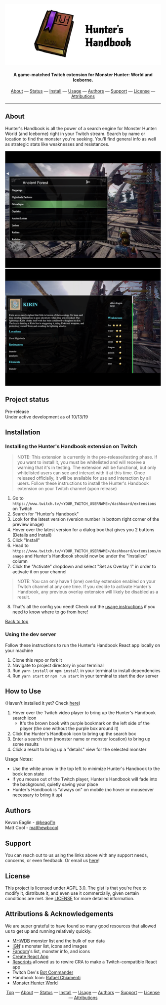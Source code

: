 <!-- banner w logo -->
![Hunter's Handbook banner. A brown book logo with a purple bookmark and the words "Hunter's Handbook" next to it.](./img/banner-warm.png)
<!-- # Hunter's Handbook -->
<h4 align="center">A game-matched Twitch extension for Monster Hunter: World and Iceborne.</h4>
<div align="center">
<a href="#about">About</a> &mdash;
<a href="#project-status">Status</a> &mdash;
<a href="#installation">Install</a> &mdash;
<a href="#how-to-use">Usage</a> &mdash;
<a href="#authors">Authors</a> &mdash;
<a href="#support">Support</a> &mdash;
<a href="#license">License</a> &mdash;
<a href="#attributions--acknowledgements">Attributions</a>
</div>

---  

## About
Hunter's Handbook is all the power of a search engine for Monster Hunter: World (and Iceborne) right in your Twitch stream. Search by name or location to find the monster you're seeking. You'll find general info as well as strategic stats like weaknesses and resistances. 
<!-- need some examples here -->
![Hunter's Handbook search screenshot. Search term is "Ancient Forest" and the monster named "Grimalkyne" is highlighted in green](./img/Screen_Shot_2019-10-11_at_5.32.50_PM.png)
![Hunter's Handbook screenshot. Details view for the monster named "Kirin". Includes weaknesses, locations, brief description, etc](./img/Screen_Shot_2019-10-11_at_5.37.00_PM.png)


## Project status
Pre-release  
Under active development as of 10/13/19  

## Installation
<!-- should this be for running the project locally or installing the extension on your Twitch channel? Who's more likely to be on this page? Could maybe include both -->
### Installing the Hunter's Handbook extension on Twitch
> NOTE: This extension is currently in the pre-release/testing phase. If you want to install it, you must be whitelisted and will receive a warning that it's in testing. The extension will be functional, but only whitelisted users can see and interact with it at this time. Once released officially, it will be available for use and interaction by all users.
Follow these instructions to install the Hunter's Handbook extension on your Twitch channel (upon release)  
1. Go to `https://www.twitch.tv/<YOUR_TWITCH_USERNAME>/dashboard/extensions` on Twitch
1. Search for "Hunter's Handbook"
1. Look for the latest version (version number in bottom right corner of the preview image)
1. Hover over the latest version for a dialog box that gives you 2 buttons (Details and Install)
1. Click "Install"
1. Head to `https://www.twitch.tv/<YOUR_TWITCH_USERNAME>/dashboard/extensions/manage` and Hunter's Handbook should now be under the "Installed" column
1. Click the "Activate" dropdown and select "Set as Overlay 1" in order to activate it on your channel
> NOTE: You can only have 1 (one) overlay extension enabled on your Twitch channel at any one time. If you decide to activate Hunter's Handbook, any previous overlay extension will likely be disabled as a result.
8. That's all the config you need! Check out the [usage instructions](#how-to-use) if you need to know where to go from here!  

[Back to top](#)  

### Using the dev server
Follow these instructions to run the Hunter's Handbook React app locally on your machine  
1. Clone this repo or fork it
1. Navigate to project directory in your terminal
1. Run `yarn install` or `npm install` in your terminal to install dependencies
1. Run `yarn start` or `npm run start` in your terminal to start the dev server

## How to Use 
(Haven't installed it yet? Check [here](#installation))  
1. Hover over the Twitch video player to bring up the Hunter's Handbook search icon  
    - It's the brown book with purple bookmark on the left side of the player (the one without the purple box around it)  
2. Click the Hunter's Handbook icon to bring up the search box  
3. Enter a search term (monster name or monster location) to bring up some results  
4. Click a result to bring up a "details" view for the selected monster  

Usage Notes:  
- Use the white arrow in the top left to minimize Hunter's Handbook to the book icon state  
- If you mouse out of the Twitch player, Hunter's Handbook will fade into the background, quietly saving your place  
- Hunter's Handbook is "always on" on mobile (no hover or mouseover necessary to bring it up)
<!-- gif -->

## Authors
Kevon Eaglin - [@keagl1n](https://twitter.com/keagl1n "Kevon's Twitter")  
Matt Cool - [matthewbcool](https://github.com/matthewbcool "Matt's GitHub") 
<!-- pics and links -->

## Support 
You can reach out to us using the links above with any support needs, concerns, or even feedback. 
Or email us <a href="mailto:dev@keaglin.com, cooldevlabs@gmail.com?subject=Hunter's Handbook Support">here</a>!

## License
This project is licensed under AGPL 3.0. The gist is that you're free to modify it, distribute it, and even use it commercially, given certain conditions are met. See [LICENSE](https://github.com/keaglin/hunters-handbook/blob/master/LICENSE) for more detailed information.

## Attributions & Acknowledgements
We are super grateful to have found so many good resources that allowed us to get up and running relatively quickly.  
<!-- need links -->
- [MHWDB](https://github.com/LartTyler/MHWDB-API) monster list and the bulk of our data
- [IGN](https://www.ign.com/wikis/monster-hunter-world/Monster_List_-_Monster_Hunter:_World_and_Iceborne#Large_Monsters)'s monster list, icons and images
- [Fandom](https://monsterhunter.fandom.com/wiki/MHW:_Monsters)'s list, monster info, and icons
- [Create React App](https://github.com/facebook/create-react-app)
- [Rescripts](https://github.com/harrysolovay/rescripts) allowed us to rewire CRA to make a Twitch-compatible React app
- Twitch Dev's [Bot Commander](https://github.com/twitchdev/bot-commander)
- Handbook Icon: [Rafael Chiamenti](https://www.artstation.com/rafaelchm)
- [Monster Hunter World](https://www.monsterhunter.com/world-iceborne/us/ "Monster Hunter World Official Website")


<div align="center">
<a href="#">Top</a> &mdash;
<a href="#about">About</a> &mdash;
<a href="#project-status">Status</a> &mdash;
<a href="#installation">Install</a> &mdash;
<a href="#how-to-use">Usage</a> &mdash;
<a href="#authors">Authors</a> &mdash;
<a href="#support">Support</a> &mdash;
<a href="#license">License</a> &mdash;
<a href="#attributions--acknowledgements">Attributions</a>
</div>